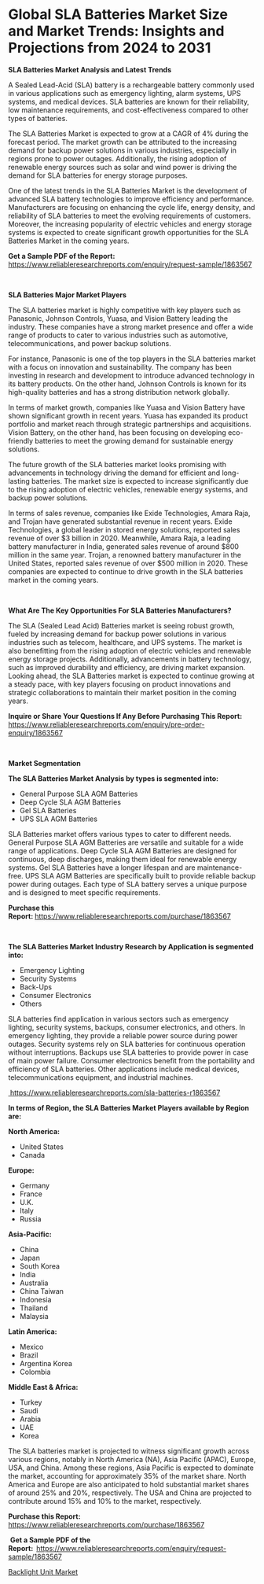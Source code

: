<p><h1>Global SLA Batteries Market Size and Market Trends: Insights and Projections from 2024 to 2031</h1></p><p><strong>SLA Batteries Market Analysis and Latest Trends</strong></p>
<p><p>A Sealed Lead-Acid (SLA) battery is a rechargeable battery commonly used in various applications such as emergency lighting, alarm systems, UPS systems, and medical devices. SLA batteries are known for their reliability, low maintenance requirements, and cost-effectiveness compared to other types of batteries.</p><p>The SLA Batteries Market is expected to grow at a CAGR of 4% during the forecast period. The market growth can be attributed to the increasing demand for backup power solutions in various industries, especially in regions prone to power outages. Additionally, the rising adoption of renewable energy sources such as solar and wind power is driving the demand for SLA batteries for energy storage purposes.</p><p>One of the latest trends in the SLA Batteries Market is the development of advanced SLA battery technologies to improve efficiency and performance. Manufacturers are focusing on enhancing the cycle life, energy density, and reliability of SLA batteries to meet the evolving requirements of customers. Moreover, the increasing popularity of electric vehicles and energy storage systems is expected to create significant growth opportunities for the SLA Batteries Market in the coming years.</p></p>
<p><strong>Get a Sample PDF of the Report:&nbsp;</strong> <a href="https://www.reliableresearchreports.com/enquiry/request-sample/1863567">https://www.reliableresearchreports.com/enquiry/request-sample/1863567</a></p>
<p>&nbsp;</p>
<p><strong>SLA Batteries Major Market Players</strong></p>
<p><p>The SLA batteries market is highly competitive with key players such as Panasonic, Johnson Controls, Yuasa, and Vision Battery leading the industry. These companies have a strong market presence and offer a wide range of products to cater to various industries such as automotive, telecommunications, and power backup solutions.</p><p>For instance, Panasonic is one of the top players in the SLA batteries market with a focus on innovation and sustainability. The company has been investing in research and development to introduce advanced technology in its battery products. On the other hand, Johnson Controls is known for its high-quality batteries and has a strong distribution network globally.</p><p>In terms of market growth, companies like Yuasa and Vision Battery have shown significant growth in recent years. Yuasa has expanded its product portfolio and market reach through strategic partnerships and acquisitions. Vision Battery, on the other hand, has been focusing on developing eco-friendly batteries to meet the growing demand for sustainable energy solutions.</p><p>The future growth of the SLA batteries market looks promising with advancements in technology driving the demand for efficient and long-lasting batteries. The market size is expected to increase significantly due to the rising adoption of electric vehicles, renewable energy systems, and backup power solutions.</p><p>In terms of sales revenue, companies like Exide Technologies, Amara Raja, and Trojan have generated substantial revenue in recent years. Exide Technologies, a global leader in stored energy solutions, reported sales revenue of over $3 billion in 2020. Meanwhile, Amara Raja, a leading battery manufacturer in India, generated sales revenue of around $800 million in the same year. Trojan, a renowned battery manufacturer in the United States, reported sales revenue of over $500 million in 2020. These companies are expected to continue to drive growth in the SLA batteries market in the coming years.</p></p>
<p>&nbsp;</p>
<p><strong>What Are The Key Opportunities For SLA Batteries Manufacturers?</strong></p>
<p><p>The SLA (Sealed Lead Acid) Batteries market is seeing robust growth, fueled by increasing demand for backup power solutions in various industries such as telecom, healthcare, and UPS systems. The market is also benefitting from the rising adoption of electric vehicles and renewable energy storage projects. Additionally, advancements in battery technology, such as improved durability and efficiency, are driving market expansion. Looking ahead, the SLA Batteries market is expected to continue growing at a steady pace, with key players focusing on product innovations and strategic collaborations to maintain their market position in the coming years.</p></p>
<p><strong>Inquire or Share Your Questions If Any Before Purchasing This Report:</strong> <a href="https://www.reliableresearchreports.com/enquiry/pre-order-enquiry/1863567">https://www.reliableresearchreports.com/enquiry/pre-order-enquiry/1863567</a></p>
<p>&nbsp;</p>
<p><strong>Market Segmentation</strong></p>
<p><strong>The SLA Batteries Market Analysis by types is segmented into:</strong></p>
<p><ul><li>General Purpose SLA AGM Batteries</li><li>Deep Cycle SLA AGM Batteries</li><li>Gel SLA Batteries</li><li>UPS SLA AGM Batteries</li></ul></p>
<p><p>SLA Batteries market offers various types to cater to different needs. General Purpose SLA AGM Batteries are versatile and suitable for a wide range of applications. Deep Cycle SLA AGM Batteries are designed for continuous, deep discharges, making them ideal for renewable energy systems. Gel SLA Batteries have a longer lifespan and are maintenance-free. UPS SLA AGM Batteries are specifically built to provide reliable backup power during outages. Each type of SLA battery serves a unique purpose and is designed to meet specific requirements.</p></p>
<p><strong>Purchase this Report:&nbsp;</strong><a href="https://www.reliableresearchreports.com/purchase/1863567">https://www.reliableresearchreports.com/purchase/1863567</a></p>
<p>&nbsp;</p>
<p><strong>The SLA Batteries Market Industry Research by Application is segmented into:</strong></p>
<p><ul><li>Emergency Lighting</li><li>Security Systems</li><li>Back-Ups</li><li>Consumer Electronics</li><li>Others</li></ul></p>
<p><p>SLA batteries find application in various sectors such as emergency lighting, security systems, backups, consumer electronics, and others. In emergency lighting, they provide a reliable power source during power outages. Security systems rely on SLA batteries for continuous operation without interruptions. Backups use SLA batteries to provide power in case of main power failure. Consumer electronics benefit from the portability and efficiency of SLA batteries. Other applications include medical devices, telecommunications equipment, and industrial machines.</p></p>
<p><a href="https://www.reliableresearchreports.com/sla-batteries-r1863567">&nbsp;https://www.reliableresearchreports.com/sla-batteries-r1863567</a></p>
<p><strong>In terms of Region, the SLA Batteries Market Players available by Region are:</strong></p>
<p>
    <p> <strong> North America: </strong>
        <ul>
            <li>United States</li>
            <li>Canada</li>
        </ul>
        </p> 
    <p> <strong> Europe: </strong>
        <ul>
            <li>Germany</li>
            <li>France</li>
            <li>U.K.</li>
            <li>Italy</li>
            <li>Russia</li>
        </ul>
        </p> 
    <p> <strong> Asia-Pacific: </strong>
        <ul>
            <li>China</li>
            <li>Japan</li>
            <li>South Korea</li>
            <li>India</li>
            <li>Australia</li>
            <li>China Taiwan</li>
            <li>Indonesia</li>
            <li>Thailand</li>
            <li>Malaysia</li>
        </ul>
        </p> 
    <p> <strong> Latin America: </strong>
        <ul>
            <li>Mexico</li>
            <li>Brazil</li>
            <li>Argentina Korea</li>
            <li>Colombia</li>
        </ul>
        </p> 
    <p> <strong> Middle East & Africa: </strong>
        <ul>
            <li>Turkey</li>
            <li>Saudi</li>
            <li>Arabia</li>
            <li>UAE</li>
            <li>Korea</li>
        </ul>
    </p>
    </p>
<p><p>The SLA batteries market is projected to witness significant growth across various regions, notably in North America (NA), Asia Pacific (APAC), Europe, USA, and China. Among these regions, Asia Pacific is expected to dominate the market, accounting for approximately 35% of the market share. North America and Europe are also anticipated to hold substantial market shares of around 25% and 20%, respectively. The USA and China are projected to contribute around 15% and 10% to the market, respectively.</p></p>
<p><strong>Purchase this Report: </strong><a href="https://www.reliableresearchreports.com/purchase/1863567">https://www.reliableresearchreports.com/purchase/1863567</a></p>
<p>&nbsp;<strong>Get a Sample PDF of the Report:&nbsp;&nbsp;</strong><a href="https://www.reliableresearchreports.com/enquiry/request-sample/1863567">https://www.reliableresearchreports.com/enquiry/request-sample/1863567</a></p>
<p><strong></strong></p>
<p><p><a href="https://github.com/ChiragRp1/Market-Research-Report-List-5/blob/main/backlight-unit-market.md">Backlight Unit Market</a></p></p>